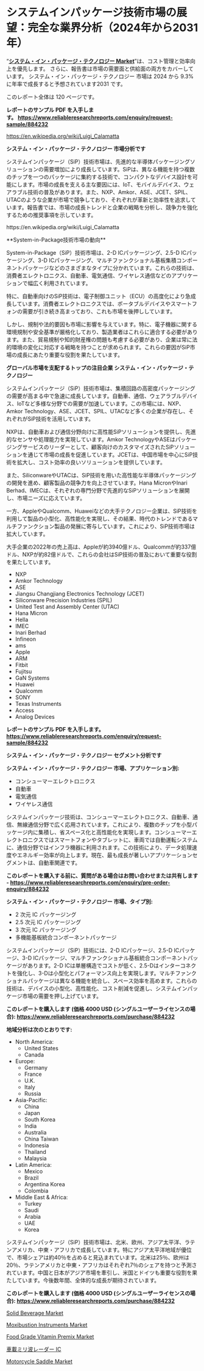 <p><h1>システムインパッケージ技術市場の展望：完全な業界分析（2024年から2031年）</h1></p><p>&ldquo;<strong><a href="https://www.reliableresearchreports.com/system-in-package-technology-r884232">システム・イン・パッケージ・テクノロジー Market</a></strong>&rdquo;は、コスト管理と効率向上を優先します。 さらに、報告書は市場の需要面と供給面の両方をカバーしています。 システム・イン・パッケージ・テクノロジー 市場は 2024 から 9.3% に年率で成長すると予想されています2031 です。</p>
<p>このレポート全体は 120 ページです。</p>
<p><strong>レポートのサンプル PDF を入手します。&nbsp;<a href="https://www.reliableresearchreports.com/enquiry/request-sample/884232">https://www.reliableresearchreports.com/enquiry/request-sample/884232</a></strong></p>
<p><a href="https://en.wikipedia.org/wiki/Luigi_Calamatta">https://en.wikipedia.org/wiki/Luigi_Calamatta</a></p>
<p><strong>システム・イン・パッケージ・テクノロジー 市場分析です</strong></p>
<p><p>システムインパッケージ（SiP）技術市場は、先進的な半導体パッケージングソリューションの需要増加により成長しています。SiPは、異なる機能を持つ複数のチップを一つのパッケージに集約する技術で、コンパクトなデバイス設計を可能にします。市場の成長を支える主な要因には、IoT、モバイルデバイス、ウェアラブル技術の普及があります。また、NXP、Amkor、ASE、JCET、SPIL、UTACのような企業が市場で競争しており、それぞれが革新と効率性を追求しています。報告書では、市場の成長トレンドと企業の戦略を分析し、競争力を強化するための推奨事項を示しています。</p></p>
<p>https://en.wikipedia.org/wiki/Luigi_Calamatta</p>
<p><p>**System-in-Package技術市場の動向**</p><p>System-in-Package（SiP）技術市場は、2-D ICパッケージング、2.5-D ICパッケージング、3-D ICパッケージング、マルチファンクショナル基板集積コンポーネントパッケージなどのさまざまなタイプに分かれています。これらの技術は、消費者エレクトロニクス、自動車、電気通信、ワイヤレス通信などのアプリケーションで幅広く利用されています。</p><p>特に、自動車向けのSiP技術は、電子制御ユニット（ECU）の高度化により急成長しています。消費者エレクトロニクスでは、ポータブルデバイスやスマートフォンの需要が引き続き高まっており、これも市場を後押ししています。</p><p>しかし、規制や法的要因も市場に影響を与えています。特に、電子機器に関する環境規制や安全基準が厳格化しており、製造業者はこれらに適合する必要があります。また、貿易規制や知的財産権の問題も考慮する必要があり、企業は常に法的環境の変化に対応する戦略を持つことが求められます。これらの要因がSiP市場の成長にあたり重要な役割を果たしています。</p></p>
<p><strong>グローバル市場を支配するトップの注目企業 システム・イン・パッケージ・テクノロジー</strong></p>
<p><p>システムインパッケージ（SiP）技術市場は、集積回路の高密度パッケージングの需要が高まる中で急速に成長しています。自動車、通信、ウェアラブルデバイス、IoTなど多様な分野での需要が加速しています。この市場には、NXP、Amkor Technology、ASE、JCET、SPIL、UTACなど多くの企業が存在し、それぞれがSiP技術を活用しています。</p><p>NXPは、自動車および通信分野向けに高性能SiPソリューションを提供し、先進的なセンサや処理能力を実現しています。Amkor TechnologyやASEはパッケージングサービスのリーダーとして、顧客向けのカスタマイズされたSiPソリューションを通じて市場の成長を促進しています。JCETは、中国市場を中心にSiP技術を拡大し、コスト効率の良いソリューションを提供しています。</p><p>また、SiliconwareやUTACは、SiP技術を用いた高性能な半導体パッケージングの開発を進め、顧客製品の競争力を向上させています。Hana MicronやInari Berhad、IMECは、それぞれの専門分野で先進的なSiPソリューションを展開し、市場ニーズに応えています。</p><p>一方、AppleやQualcomm、Huaweiなどの大手テクノロジー企業は、SiP技術を利用して製品の小型化、高性能化を実現し、その結果、時代のトレンドであるマルチファンクション製品の発展に寄与しています。これにより、SiP技術市場は拡大しています。</p><p>大手企業の2022年の売上高は、Appleが約3940億ドル、Qualcommが約337億ドル、NXPが約82億ドルで、これらの会社はSiP技術の普及において重要な役割を果たしています。</p></p>
<p><ul><li>NXP</li><li>Amkor Technology</li><li>ASE</li><li>Jiangsu Changjiang Electronics Technology (JCET)</li><li>Siliconware Precision Industries (SPIL)</li><li>United Test and Assembly Center (UTAC)</li><li>Hana Micron</li><li>Hella</li><li>IMEC</li><li>Inari Berhad</li><li>Infineon</li><li>ams</li><li>Apple</li><li>ARM</li><li>Fitbit</li><li>Fujitsu</li><li>GaN Systems</li><li>Huawei</li><li>Qualcomm</li><li>SONY</li><li>Texas Instruments</li><li>Access</li><li>Analog Devices</li></ul></p>
<p><strong>レポートのサンプル PDF を入手します。 <a href="https://www.reliableresearchreports.com/enquiry/request-sample/884232">https://www.reliableresearchreports.com/enquiry/request-sample/884232</a></strong></p>
<p><strong>システム・イン・パッケージ・テクノロジー セグメント分析です</strong></p>
<p><strong>システム・イン・パッケージ・テクノロジー 市場、アプリケーション別:</strong></p>
<p><ul><li>コンシューマーエレクトロニクス</li><li>自動車</li><li>電気通信</li><li>ワイヤレス通信</li></ul></p>
<p><p>システムインパッケージ技術は、コンシューマーエレクトロニクス、自動車、通信、無線通信分野で広く応用されています。これにより、複数のチップを小型パッケージ内に集積し、省スペース化と高性能化を実現します。コンシューマーエレクトロニクスではスマートフォンやタブレットに、車両では自動運転システムに、通信分野ではインフラ機器に利用されます。この技術により、データ処理速度やエネルギー効率が向上します。現在、最も成長が著しいアプリケーションセグメントは、自動車関連です。</p></p>
<p><strong>このレポートを購入する前に、質問がある場合はお問い合わせまたは共有します - <a href="https://www.reliableresearchreports.com/enquiry/pre-order-enquiry/884232">https://www.reliableresearchreports.com/enquiry/pre-order-enquiry/884232</a></strong></p>
<p><strong>システム・イン・パッケージ・テクノロジー 市場、タイプ別:</strong></p>
<p><ul><li>2 次元 IC パッケージング</li><li>2.5 次元 IC パッケージング</li><li>3 次元 IC パッケージング</li><li>多機能基板統合コンポーネントパッケージ</li></ul></p>
<p><p>システムインパッケージ（SiP）技術には、2-D ICパッケージ、2.5-D ICパッケージ、3-D ICパッケージ、マルチファンクショナル基板統合コンポーネントパッケージがあります。2-D ICは単層構造でコストが低く、2.5-Dはインターコネクトを強化し、3-Dは小型化とパフォーマンス向上を実現します。マルチファンクショナルパッケージは異なる機能を統合し、スペース効率を高めます。これらの技術は、デバイスの小型化、高性能化、コスト削減を促進し、システムインパッケージ市場の需要を押し上げています。</p></p>
<p><strong>このレポートを購入します (価格 4000 USD (シングルユーザーライセンスの場合): <a href="https://www.reliableresearchreports.com/purchase/884232">https://www.reliableresearchreports.com/purchase/884232</a></strong></p>
<p><strong>地域分析は次のとおりです:</strong></p>
<p><ul>
    <li>
        North America:
        <ul>
            <li>United States</li>
            <li>Canada</li>
        </ul>
    </li>
    <li>
        Europe:
        <ul>
            <li>Germany</li>
            <li>France</li>
            <li>U.K.</li>
            <li>Italy</li>
            <li>Russia</li>
        </ul>
    </li>
    <li>
        Asia-Pacific:
        <ul>
            <li>China</li>
            <li>Japan</li>
            <li>South Korea</li>
            <li>India</li>
            <li>Australia</li>
            <li>China Taiwan</li>
            <li>Indonesia</li>
            <li>Thailand</li>
            <li>Malaysia</li>
        </ul>
    </li>
    <li>
        Latin America:
        <ul>
            <li>Mexico</li>
            <li>Brazil</li>
            <li>Argentina Korea</li>
            <li>Colombia</li>
        </ul>
    </li>
    <li>
        Middle East & Africa:
        <ul>
            <li>Turkey</li>
            <li>Saudi</li>
            <li>Arabia</li>
            <li>UAE</li>
            <li>Korea</li>
        </ul>
    </li>
    </ul></p>
<p><p>システムインパッケージ（SiP）技術市場は、北米、欧州、アジア太平洋、ラテンアメリカ、中東・アフリカで成長しています。特にアジア太平洋地域が優位で、市場シェアは約40％を占めると見込まれています。北米は25％、欧州は20％、ラテンアメリカと中東・アフリカはそれぞれ7％のシェアを持つと予測されています。中国と日本がアジア市場を牽引し、米国とドイツも重要な役割を果たしています。今後数年間、全体的な成長が期待されています。</p></p>
<p><strong>このレポートを購入します (価格 4000 USD (シングルユーザーライセンスの場合): <a href="https://www.reliableresearchreports.com/purchase/884232">https://www.reliableresearchreports.com/purchase/884232</a></strong></p>
<p><p><a href="https://www.linkedin.com/pulse/solid-beverage-market-research-report-forecast-growth-roa0e?trackingId=F%2FvWPV7VRd6sA3UpTR6iwQ%3D%3D">Solid Beverage Market</a></p><p><a href="https://github.com/prosalinda88/Market-Research-Report-List-6/blob/main/moxibustion-instruments-market.md">Moxibustion Instruments Market</a></p><p><a href="https://issuu.com/reportprime-2/docs/food-grade-vitamin-premix-market-size-2030.pptx">Food Grade Vitamin Premix Market</a></p><p><a href="https://github.com/lababdou/Market-Research-Report-List-5/blob/main/561731887422.md">車載ミリ波レーダー IC</a></p><p><a href="https://github.com/NorbertYates/Market-Research-Report-List-6/blob/main/motorcycle-saddle-market.md">Motorcycle Saddle Market</a></p></p>